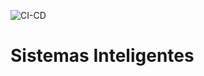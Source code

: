 ![CI-CD](https://github.com/minimum16/SIB_MachineLearning/actions/workflows/main.yaml/badge.svg)

# Sistemas Inteligentes